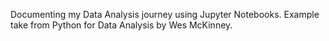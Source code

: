 Documenting my Data Analysis journey using Jupyter Notebooks. Example take from Python for Data Analysis by Wes McKinney.
